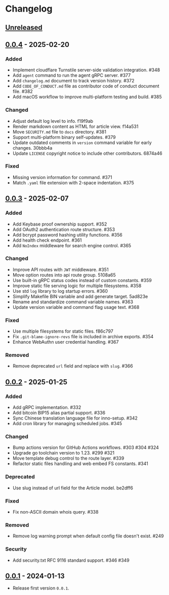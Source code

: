 # Changelog

## [Unreleased]

## [0.0.4] - 2025-02-20

### Added

- Implement cloudflare Turnstile server-side validation integration. #348
- Add `agent` command to run the agent gRPC server. #377
- Add `changelog.md` document to track version history. #372
- Add `CODE_OF_CONDUCT.md` file as contributor code of conduct document file. #382
- Add macOS workflow to improve multi-platform testing and build. #385

### Changed

- Adjust default log level to info. f19f9ab
- Render markdown content as HTML for article view. f14a531
- Move `SECURITY.md` file to `docs` directory. #381
- Support multi-platform binary self-updates. #379
- Update outdated comments in `version` command variable for early changes. 30bbb4a
- Update `LICENSE` copyright notice to include other contributors. 6874a46

### Fixed

- Missing version information for command. #371
- Match `.yaml` file extension with 2-space indentation. #375

## [0.0.3] - 2025-02-07

### Added

- Add Keybase proof ownership support. #352
- Add OAuth2 authentication route structure. #353
- Add bcrypt password hashing utility functions. #356
- Add health check endpoint. #361
- Add `NoIndex` middleware for search engine control. #365

### Changed

- Improve API routes with `JWT` middleware. #351
- Move option routes into api route group. 5108a65
- Use built-in gRPC status codes instead of custom constants. #359
- Improve static file serving logic for multiple filesystems. #358
- Use std `log` library to log startup errors. #360
- Simplify Makefile BIN variable and add generate target. 5ad823e
- Rename and standardize command variable names. #363
- Update version variable and command flag usage text. #368

### Fixed

- Use multiple filesystems for static files. f86c797
- Fix `.git-blame-ignore-revs` file is included in archive exports. #354
- Enhance WebAuthn user credential handling. #367

### Removed

- Remove deprecated `url` field and replace with `slug`. #366

## [0.0.2] - 2025-01-25

### Added

- Add gRPC implementation. #332
- Add bitcoin BIP15 alias partial support. #336
- Sync Chinese translation language file for inno-setup. #342
- Add cron library for managing scheduled jobs. #345

### Changed

- Bump actions version for GitHub Actions workflows. #303 #304 #324
- Upgrade go toolchain version to 1.23. #299 #321
- Move template debug control to the route layer. #339
- Refactor static files handling and web embed FS constants. #341

### Deprecated

- Use slug instead of url field for the Article model. be2dff6

### Fixed

- Fix non-ASCII domain whois query. #338

### Removed

- Remove log warning prompt when default config file doesn't exist. #249

### Security

- Add security.txt RFC 9116 standard support. #346 #349

## [0.0.1] - 2024-01-13

- Release first version `0.0.1`.

[Unreleased]: https://github.com/Pengxn/go-xn/compare/0.0.4...HEAD
[0.0.4]: https://github.com/Pengxn/go-xn/compare/0.0.3...0.0.4
[0.0.3]: https://github.com/Pengxn/go-xn/compare/0.0.2...0.0.3
[0.0.2]: https://github.com/Pengxn/go-xn/compare/0.0.1...0.0.2
[0.0.1]: https://github.com/Pengxn/go-xn/releases/tag/0.0.1
